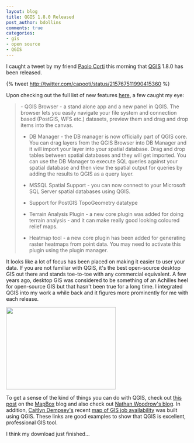 ```yaml
---
layout: blog
title: QGIS 1.8.0 Released
post_author: bdollins
comments: true
categories:
- gis
- open source
- QGIS
---
```


I caught a tweet by my friend <a href="http://www.paolocorti.net/" target="_blank">Paolo Corti</a> this morning that <a href="http://qgis.org" target="_blank">QGIS</a> 1.8.0 has been released.

{% tweet http://twitter.com/capooti/status/215767511990415360 %}

Upon checking out the full list of new features <a href="http://lists.osgeo.org/pipermail/qgis-developer/2012-June/020685.html" target="_blank">here</a>, a few caught my eye:

<blockquote>
- QGIS Browser - a stand alone app and a new panel in QGIS. The
browser lets you easily navigate your file system and connection based
(PostGIS, WFS etc.) datasets, preview them and drag and drop items
into the canvas.

- DB Manager - the DB manager is now officially part of QGIS core. You
can drag layers from the QGIS Browser into DB Manager and it will
import your layer into your spatial database. Drag and drop tables
between spatial databases and they will get imported. You can use the
DB Manager to execute SQL queries against your spatial database and
then view the spatial output for queries by adding the results to QGIS
as a query layer.

- MSSQL Spatial Support - you can now connect to your Microsoft SQL
Server spatial databases using QGIS.

- Support for PostGIS TopoGeometry datatype

- Terrain Analysis Plugin - a new core plugin was added for doing
terrain analysis - and it can make really good looking coloured relief
maps.

- Heatmap tool - a new core plugin has been added for generating
raster heatmaps from point data. You may need to activate this plugin
using the plugin manager.
</blockquote>

<!--more-->

It looks like a lot of focus has been placed on making it easier to user your data. If you are not familiar with QGIS, it's the best open-source desktop GIS out there and stands toe-to-toe with any commercial equivalent. A few years ago, desktop GIS was considered to be something of an Achilles heel for open-source GIS but that hasn't been true for a long time. I integrated QGIS into my work a while back and it figures more prominently for me with each release.

<img alt="" class="aligncenter size-medium wp-image-2692" height="225" src="http://geobabble.files.wordpress.com/2012/06/smiley-happy-face-yellow.jpg?w=300" title="Smiley-happy-face-yellow" width="300" />

To get a sense of the kind of things you can do with QGIS, check out <a href="http://mapbox.com/blog/binning-alternative-point-maps/" target="_blank">this post</a> on the <a href="http://mapbox.com/" target="_blank">MapBox</a> blog and also check out <a href="http://woostuff.wordpress.com/" target="_blank">Nathan Woodrow's blog</a>. In addition, <a href="http://twitter.com/#!/dmgeo" target="_blank">Caitlyn Dempsey's</a> recent <a href="http://gislounge.com/where-are-the-gis-jobs-a-look-at-the-gis-job-market-in-the-united-states/" target="_blank">map of GIS job availability</a> was built using QGIS. These links are good examples to show that QGIS is excellent, professional GIS tool.

I think my download just finished...